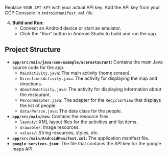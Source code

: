 Replace `YOUR_API_KEY` with your actual API key.
     Add the API key from your GCP Conssole in `AndroidManifest.xml` file.

4.  **Build and Run:**
    *   Connect an Android device or start an emulator.
    *   Click the "Run" button in Android Studio to build and run the app.

## Project Structure

*   **`app/src/main/java/com/example/acerestaurant`:** Contains the main Java source code for the app.
    *   `MainActivity.java`: The main activity (home screen).
    *   `DirectionsActivity.java`: The activity for displaying the map and directions.
    *   `AboutUsActivity.java`: The activity for displaying information about the restaurant.
    *   `PersonAdapter.java`: The adapter for the `RecyclerView` that displays the list of people.
    * `data/Person.java`: The data class for the people.
*   **`app/src/main/res`:** Contains the resource files.
    *   `layout/`: XML layout files for the activities and list items.
    *   `drawable/`: Image resources.
    *   `values/`: String resources, styles, etc.
*   **`app/src/main/AndroidManifest.xml`:** The application manifest file.
* **`google-services.json`:** The file that contains the API key for the google maps API.
